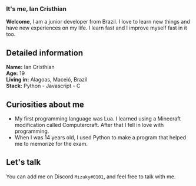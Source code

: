### It's me, Ian Cristhian 
**Welcome**, I am a junior developer from Brazil. I love to learn new things and have new experiences on my life. I learn fast and I improve myself fast in it too.

## Detailed information
**Name:** Ian Cristhian\
**Age:** 19\
**Living in:** Alagoas, Maceió, Brazil\
**Stack:** Python - Javascript - C

## Curiosities about me
* My first programming language was Lua. I learned using a Minecraft modification called Computercraft. After that I fell in love with programming.
* When I was 14 years old, I used Python to make a program that helped me to memorize for the exam.

## Let's talk
You can add me on Discord `Mizuky#0101`, and feel free to talk with me.

<!--
**zMizuky/zMizuky** is a ✨ _special_ ✨ repository because its `README.md` (this file) appears on your GitHub profile.

Here are some ideas to get you started:

- 🔭 I’m currently working on ...
- 🌱 I’m currently learning ...
- 👯 I’m looking to collaborate on ...
- 🤔 I’m looking for help with ...
- 💬 Ask me about ...
- 📫 How to reach me: ...
- 😄 Pronouns: ...
- ⚡ Fun fact: ...
-->

